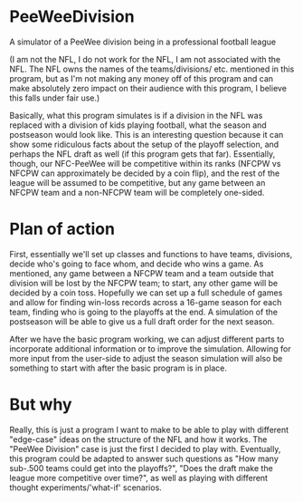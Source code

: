 # PeeWeeDivision
A simulator of a PeeWee division being in a professional football league

(I am not the NFL, I do not work for the NFL, I am not associated with the NFL. The NFL owns the names of the teams/divisions/ etc. mentioned in this program, but as I'm not making any money off of this program and can make absolutely zero impact on their audience with this program, I believe this falls under fair use.)

Basically, what this program simulates is if a division in the NFL was replaced with a division of kids playing football, what the season and postseason would look like.
This is an interesting question because it can show some ridiculous facts about the setup of the playoff selection, and perhaps the NFL draft as well (if this program gets that far). 
Essentially, though, our NFC-PeeWee will be competitive within its ranks (NFCPW vs NFCPW can approximately be decided by a coin flip), and the rest of the league will be assumed to be competitive, but any game between an NFCPW team and a non-NFCPW team will be completely one-sided.

# Plan of action
First, essentially we'll set up classes and functions to have teams, divisions, decide who's going to face whom, and decide who wins a game.
As mentioned, any game between a NFCPW team and a team outside that division will be lost by the NFCPW team; to start, any other game will be decided by a coin toss.
Hopefully we can set up a full schedule of games and allow for finding win-loss records across a 16-game season for each team, finding who is going to the playoffs at the end. A simulation of the postseason will be able to give us a full draft order for the next season.

After we have the basic program working, we can adjust different parts to incorporate additional information or to improve the simulation. Allowing for more input from the user-side to adjust the season simulation will also be something to start with after the basic program is in place.

# But why

Really, this is just a program I want to make to be able to play with different "edge-case" ideas on the structure of the NFL and how it works. The "PeeWee Division" case is just the first I decided to play with. Eventually, this program could be adapted to answer such questions as "How many sub-.500 teams could get into the playoffs?", "Does the draft make the league more competitive over time?", as well as playing with different thought experiments/'what-if' scenarios.

